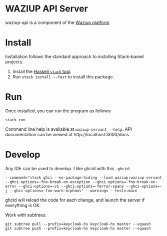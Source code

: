 WAZIUP API Server
=================

waziup-api is a component of the [Waziup platform](https://github.com/Waziup/Platform)

Install
=======

Installation follows the standard approach to installing Stack-based projects.

1. Install the [Haskell `stack` tool](http://docs.haskellstack.org/en/stable/README).
2. Run `stack install --fast` to install this package.

Run
===

Once installed, you can run the program as follows:
```
stack run
```

Command line help is available at `waziup-servant --help`.
API documentation can be viewed at http://localhost:3000/docs

Develop
=======

Any IDE can be used to develop. I like ghcid with this `.ghcid`:
```
--command="stack ghci --no-package-hiding --load waziup:waziup-servant --ghci-options=-fno-break-on-exception --ghci-options=-fno-break-on-error --ghci-options=-v1 --ghci-options=-ferror-spans --ghci-options=-j --ghci-options=-fno-warn-orphans" --warnings --test=:main
```
ghcid will reload the code for each change, and launch the server if everything is OK.

Work with subtrees:
```
git subtree pull --prefix=keycloak-hs keycloak-hs master --squash
git subtree push --prefix=keycloak-hs keycloak-hs master --squash
```
